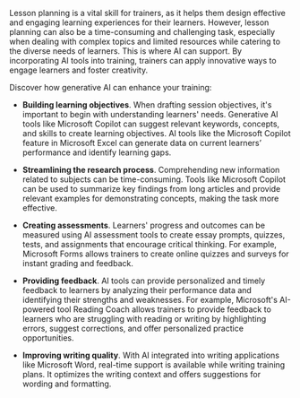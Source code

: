 Lesson planning is a vital skill for trainers, as it helps them design effective and engaging learning experiences for their learners. However, lesson planning can also be a time-consuming and challenging task, especially when dealing with complex topics and limited resources while catering to the diverse needs of learners. This is where AI can support. By incorporating AI tools into training, trainers can apply innovative ways to engage learners and foster creativity.

Discover how generative AI can enhance your training:

- **Building learning objectives**. When drafting session objectives, it's important to begin with understanding learners' needs. Generative AI tools like Microsoft Copilot can suggest relevant keywords, concepts, and skills to create learning objectives. AI tools like the Microsoft Copilot feature in Microsoft Excel can generate data on current learners’ performance and identify learning gaps.

- **Streamlining the research process**. Comprehending new information related to subjects can be time-consuming. Tools like Microsoft Copilot can be used to summarize key findings from long articles and provide relevant examples for demonstrating concepts, making the task more effective.

- **Creating assessments**. Learners' progress and outcomes can be measured using AI assessment tools to create essay prompts, quizzes, tests, and assignments that encourage critical thinking. For example, Microsoft Forms allows trainers to create online quizzes and surveys for instant grading and feedback.

- **Providing feedback**. AI tools can provide personalized and timely feedback to learners by analyzing their performance data and identifying their strengths and weaknesses. For example, Microsoft's AI-powered tool Reading Coach allows trainers to provide feedback to learners who are struggling with reading or writing by highlighting errors, suggest corrections, and offer personalized practice opportunities.

- **Improving writing quality**. With AI integrated into writing applications like Microsoft Word, real-time support is available while writing training plans. It optimizes the writing context and offers suggestions for wording and formatting.